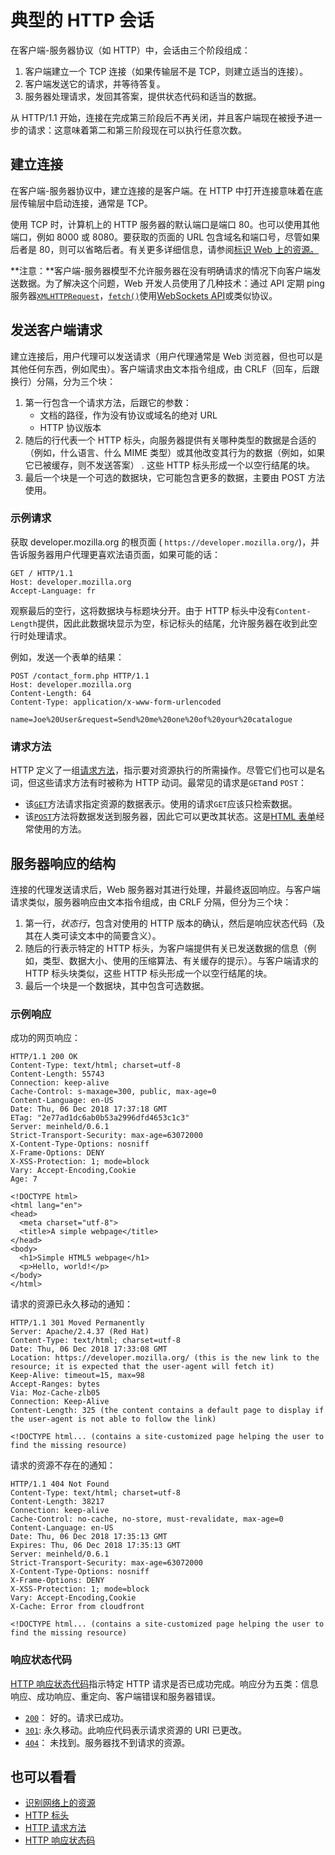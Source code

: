 # 典型的 HTTP 会话

在客户端-服务器协议（如 HTTP）中，会话由三个阶段组成：

1. 客户端建立一个 TCP 连接（如果传输层不是 TCP，则建立适当的连接）。
2. 客户端发送它的请求，并等待答复。
3. 服务器处理请求，发回其答案，提供状态代码和适当的数据。

从 HTTP/1.1 开始，连接在完成第三阶段后不再关闭，并且客户端现在被授予进一步的请求：这意味着第二和第三阶段现在可以执行任意次数。

## 建立连接

在客户端-服务器协议中，建立连接的是客户端。在 HTTP 中打开连接意味着在底层传输层中启动连接，通常是 TCP。

使用 TCP 时，计算机上的 HTTP 服务器的默认端口是端口 80。也可以使用其他端口，例如 8000 或 8080。要获取的页面的 URL 包含域名和端口号，尽管如果后者是 80，则可以省略后者。有关更多详细信息，请参阅[标识 Web 上的资源。](https://developer.mozilla.org/en-US/docs/Web/HTTP/Basics_of_HTTP/Identifying_resources_on_the_Web)

**注意：**客户端-服务器模型不允许服务器在没有明确请求的情况下向客户端发送数据。为了解决这个问题，Web 开发人员使用了几种技术：通过 API 定期 ping 服务器[`XMLHTTPRequest`](https://developer.mozilla.org/en-US/docs/Web/API/XMLHttpRequest)，[`fetch()`](https://developer.mozilla.org/en-US/docs/Web/API/fetch)使用[WebSockets API](https://developer.mozilla.org/en-US/docs/Web/API/WebSockets_API)或类似协议。

## 发送客户端请求

建立连接后，用户代理可以发送请求（用户代理通常是 Web 浏览器，但也可以是其他任何东西，例如爬虫）。客户端请求由文本指令组成，由 CRLF（回车，后跟换行）分隔，分为三个块：

1. 第一行包含一个请求方法，后跟它的参数：
   - 文档的路径，作为没有协议或域名的绝对 URL
   - HTTP 协议版本
2. 随后的行代表一个 HTTP 标头，向服务器提供有关哪种类型的数据是合适的（例如，什么语言、什么 MIME 类型）或其他改变其行为的数据（例如，如果它已被缓存，则不发送答案） . 这些 HTTP 标头形成一个以空行结尾的块。
3. 最后一个块是一个可选的数据块，它可能包含更多的数据，主要由 POST 方法使用。

### 示例请求

获取 developer.mozilla.org 的根页面 ( `https://developer.mozilla.org/`)，并告诉服务器用户代理更喜欢法语页面，如果可能的话：

```
GET / HTTP/1.1
Host: developer.mozilla.org
Accept-Language: fr
```

观察最后的空行，这将数据块与标题块分开。由于 HTTP 标头中没有`Content-Length`提供，因此此数据块显示为空，标记标头的结尾，允许服务器在收到此空行时处理请求。

例如，发送一个表单的结果：

```
POST /contact_form.php HTTP/1.1
Host: developer.mozilla.org
Content-Length: 64
Content-Type: application/x-www-form-urlencoded

name=Joe%20User&request=Send%20me%20one%20of%20your%20catalogue
```

### 请求方法

HTTP 定义了一组[请求方法](https://developer.mozilla.org/en-US/docs/Web/HTTP/Methods)，指示要对资源执行的所需操作。尽管它们也可以是名词，但这些请求方法有时被称为 HTTP 动词。最常见的请求是`GET`and `POST`：

- 该[`GET`](https://developer.mozilla.org/en-US/docs/Web/HTTP/Methods/GET)方法请求指定资源的数据表示。使用的请求`GET`应该只检索数据。
- 该[`POST`](https://developer.mozilla.org/en-US/docs/Web/HTTP/Methods/POST)方法将数据发送到服务器，因此它可以更改其状态。这是[HTML 表单](https://developer.mozilla.org/en-US/docs/Learn/Forms)经常使用的方法。

## 服务器响应的结构

连接的代理发送请求后，Web 服务器对其进行处理，并最终返回响应。与客户端请求类似，服务器响应由文本指令组成，由 CRLF 分隔，但分为三个块：

1. 第一行，*状态行*，包含对使用的 HTTP 版本的确认，然后是响应状态代码（及其在人类可读文本中的简要含义）。
2. 随后的行表示特定的 HTTP 标头，为客户端提供有关已发送数据的信息（例如，类型、数据大小、使用的压缩算法、有关缓存的提示）。与客户端请求的 HTTP 标头块类似，这些 HTTP 标头形成一个以空行结尾的块。
3. 最后一个块是一个数据块，其中包含可选数据。

### 示例响应

成功的网页响应：

```
HTTP/1.1 200 OK
Content-Type: text/html; charset=utf-8
Content-Length: 55743
Connection: keep-alive
Cache-Control: s-maxage=300, public, max-age=0
Content-Language: en-US
Date: Thu, 06 Dec 2018 17:37:18 GMT
ETag: "2e77ad1dc6ab0b53a2996dfd4653c1c3"
Server: meinheld/0.6.1
Strict-Transport-Security: max-age=63072000
X-Content-Type-Options: nosniff
X-Frame-Options: DENY
X-XSS-Protection: 1; mode=block
Vary: Accept-Encoding,Cookie
Age: 7

<!DOCTYPE html>
<html lang="en">
<head>
  <meta charset="utf-8">
  <title>A simple webpage</title>
</head>
<body>
  <h1>Simple HTML5 webpage</h1>
  <p>Hello, world!</p>
</body>
</html>
```

请求的资源已永久移动的通知：

```
HTTP/1.1 301 Moved Permanently
Server: Apache/2.4.37 (Red Hat)
Content-Type: text/html; charset=utf-8
Date: Thu, 06 Dec 2018 17:33:08 GMT
Location: https://developer.mozilla.org/ (this is the new link to the resource; it is expected that the user-agent will fetch it)
Keep-Alive: timeout=15, max=98
Accept-Ranges: bytes
Via: Moz-Cache-zlb05
Connection: Keep-Alive
Content-Length: 325 (the content contains a default page to display if the user-agent is not able to follow the link)

<!DOCTYPE html... (contains a site-customized page helping the user to find the missing resource)
```

请求的资源不存在的通知：

```
HTTP/1.1 404 Not Found
Content-Type: text/html; charset=utf-8
Content-Length: 38217
Connection: keep-alive
Cache-Control: no-cache, no-store, must-revalidate, max-age=0
Content-Language: en-US
Date: Thu, 06 Dec 2018 17:35:13 GMT
Expires: Thu, 06 Dec 2018 17:35:13 GMT
Server: meinheld/0.6.1
Strict-Transport-Security: max-age=63072000
X-Content-Type-Options: nosniff
X-Frame-Options: DENY
X-XSS-Protection: 1; mode=block
Vary: Accept-Encoding,Cookie
X-Cache: Error from cloudfront

<!DOCTYPE html... (contains a site-customized page helping the user to find the missing resource)
```

### 响应状态代码

[HTTP 响应状态代码](https://developer.mozilla.org/en-US/docs/Web/HTTP/Status)指示特定 HTTP 请求是否已成功完成。响应分为五类：信息响应、成功响应、重定向、客户端错误和服务器错误。

- [`200`](https://developer.mozilla.org/en-US/docs/Web/HTTP/Status/200)： 好的。请求已成功。
- [`301`](https://developer.mozilla.org/en-US/docs/Web/HTTP/Status/301): 永久移动。此响应代码表示请求资源的 URI 已更改。
- [`404`](https://developer.mozilla.org/en-US/docs/Web/HTTP/Status/404)： 未找到。服务器找不到请求的资源。

## 也可以看看

- [识别网络上的资源](https://developer.mozilla.org/en-US/docs/Web/HTTP/Basics_of_HTTP/Identifying_resources_on_the_Web)
- [HTTP 标头](https://developer.mozilla.org/en-US/docs/Web/HTTP/Headers)
- [HTTP 请求方法](https://developer.mozilla.org/en-US/docs/Web/HTTP/Methods)
- [HTTP 响应状态码](https://developer.mozilla.org/en-US/docs/Web/HTTP/Status)
